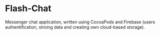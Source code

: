 # Flash-Chat

Messenger chat application, written using CocoaPods and Firebase (users authentification, stroing data and creating own cloud-based storage).
